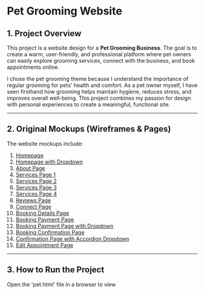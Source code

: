 # Pet Grooming Website

## 1. Project Overview
This project is a website design for a **Pet Grooming Business**. The goal is to create a warm, user-friendly, and professional platform where pet owners can easily explore grooming services, connect with the business, and book appointments online.

I chose the pet grooming theme because I understand the importance of regular grooming for pets' health and comfort. As a pet owner myself, I have seen firsthand how grooming helps maintain hygiene, reduces stress, and improves overall well-being. This project combines my passion for design with personal experiences to create a meaningful, functional site.

---

## 2. Original Mockups (Wireframes & Pages)
The website mockups include:

1. [Homepage](https://github.com/Hahvinaash-Vijaykumarr/Pet-Grooming-Website/blob/main/UI%20Project/assets/images/homepage.jpg)
2. [Homepage with Dropdown](https://github.com/Hahvinaash-Vijaykumarr/Pet-Grooming-Website/blob/main/UI%20Project/assets/images/homepagedropdown.jpg)
3. [About Page](https://github.com/Hahvinaash-Vijaykumarr/Pet-Grooming-Website/blob/main/UI%20Project/assets/images/about.png)
4. [Services Page 1](https://github.com/Hahvinaash-Vijaykumarr/Pet-Grooming-Website/blob/main/UI%20Project/assets/images/services1.jpg)
5. [Services Page 2](https://github.com/Hahvinaash-Vijaykumarr/Pet-Grooming-Website/blob/main/UI%20Project/assets/images/services2.jpg)
6. [Services Page 3](https://github.com/Hahvinaash-Vijaykumarr/Pet-Grooming-Website/blob/main/UI%20Project/assets/images/services3.jpg)
7. [Services Page 4](https://github.com/Hahvinaash-Vijaykumarr/Pet-Grooming-Website/blob/main/UI%20Project/assets/images/services4.jpg)
8. [Reviews Page](https://github.com/Hahvinaash-Vijaykumarr/Pet-Grooming-Website/blob/main/UI%20Project/assets/images/reviews.jpg)
9. [Connect Page](https://github.com/Hahvinaash-Vijaykumarr/Pet-Grooming-Website/blob/main/UI%20Project/assets/images/connect.jpg)
10. [Booking Details Page](https://github.com/Hahvinaash-Vijaykumarr/Pet-Grooming-Website/blob/main/UI%20Project/assets/images/bookingdetails.jpg)
11. [Booking Payment Page](https://github.com/Hahvinaash-Vijaykumarr/Pet-Grooming-Website/blob/main/UI%20Project/assets/images/bookingpayment.jpg)
12. [Booking Payment Page with Dropdown](https://github.com/Hahvinaash-Vijaykumarr/Pet-Grooming-Website/blob/main/UI%20Project/assets/images/bookingpaymentdropdown.jpg)
13. [Booking Confirmation Page](https://github.com/Hahvinaash-Vijaykumarr/Pet-Grooming-Website/blob/main/UI%20Project/assets/images/bookingconfirmation.jpg)
14. [Confirmation Page with Accordion Dropdown](https://github.com/Hahvinaash-Vijaykumarr/Pet-Grooming-Website/blob/main/UI%20Project/assets/images/bookingconfirmationdropdown.jpg)
15. [Edit Appointment Page](https://github.com/Hahvinaash-Vijaykumarr/Pet-Grooming-Website/blob/main/UI%20Project/assets/images/edit.jpg)

---

## 3. How to Run the Project
Open the 'pet.html' file in a browser to view
